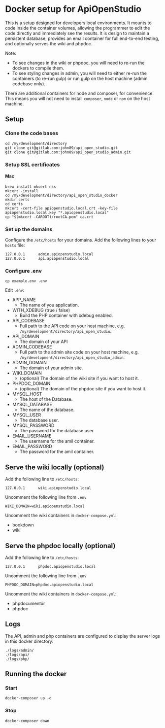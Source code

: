 Docker setup for ApiOpenStudio
==============================

This is a setup designed for developers local environments.
It mounts to code inside the container volumes, 
allowing the programmer to edit the code directly and immediately see the results.
It is design to maintain a persistent database, provides an email container for full
end-to-end testing, and optionally serves the wiki and phpdoc.

Note:

* To see changes in the wiki or phpdoc,
  you will need to re-run the dockers to compile them.
* To see styling changes in admin, you will need to either re-run the containers
  (to re-run gulp) or run gulp on the host machine (admin codebase only).
  
There are additional containers for node and composer, for convenience.
This means you will not need to install ```composer```, ```node``` or ```npm```
on the host machine.

Setup
-----

### Clone the code bases

    cd /my/development/directory
    git clone git@gitlab.com:john89/api_open_studio.git
    git clone git@gitlab.com:john89/api_open_studio_admin.git

### Setup SSL certificates

#### Mac

    brew install mkcert nss
    mkcert -install
    cd /my/development/directory/api_open_studio_docker
    mkdir certs
    cd certs
    mkcert -cert-file apiopenstudio.local.crt -key-file apiopenstudio.local.key "*.apiopenstudio.local"
    cp "$(mkcert -CAROOT)/rootCA.pem" ca.crt

### Set up the domains

Configure the ```/etc/hosts``` for your domains.
Add the following lines to your ```hosts``` file:

    127.0.0.1      admin.apiopenstudio.local
    127.0.0.1      api.apiopenstudio.local

### Configure .env

    cp example.env .env

Edit ```.env```:

* APP_NAME
    * The name of you application.
* WITH_XDEBUG (true / false)
    * Build the PHP container with xdebug enabled.
* API_CODEBASE
    * Full path to the API code on your host machine,
      e.g. ```/my/development/directory/api_open_studio```.
* API_DOMAIN
    * The domain of your API
* ADMIN_CODEBASE
    * Full path to the admin site code on your host machine,
      e.g. ```/my/development/directory/api_open_studio_admin```.
* ADMIN_DOMAIN
    * The domain of your admin site.
* WIKI_DOMAIN
    * (optional) The domain of the wiki site if you want to host it.
* PHPDOC_DOMAIN
    * (optional) The domain of the phpdoc site if you want to host it.
* MYSQL_HOST
    * The host of the Database.
* MYSQL_DATABASE
    * The name of the database.
* MYSQL_USER
    * The database user.
* MYSQL_PASSWORD
    * The password for the database user.
* EMAIL_USERNAME
    * The username for the amil container.
* EMAIL_PASSWORD
    * The password for the amil container.

Serve the wiki locally (optional)
---------------------------------

Add the following line to ```/etc/hosts```:

    127.0.0.1      wiki.apiopenstudio.local

Uncomment the following line from ```.env```

    WIKI_DOMAIN=wiki.apiopenstudio.local

Uncomment the wiki containers in ```docker-compose.yml```:

* bookdown
* wiki

Serve the phpdoc locally (optional)
-----------------------------------

Add the following line to ```/etc/hosts```:

    127.0.0.1      phpdoc.apiopenstudio.local

Uncomment the following line from ```.env```

    PHPDOC_DOMAIN=phpdoc.apiopenstudio.local

Uncomment the wiki containers in ```docker-compose.yml```:

* phpdocumentor
* phpdoc

Logs
----

The API, admin and php containers are configured to display the server logs in
this docker directory:

    ./logs/admin/
    ./logs/api/
    ./logs/php/

Running the docker
------------------

### Start

    docker-composer up -d

### Stop

    docker-composer down
